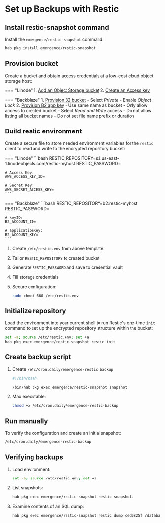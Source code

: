 # Set up Backups with Restic

## Install restic-snapshot command

Install the `emergence/restic-snapshot` command:

```bash
hab pkg install emergence/restic-snapshot
```

## Provision bucket

Create a bucket and obtain access credentials at a low-cost cloud object storage host:

=== "Linode"
    1. [Add an Object Storage bucket](https://cloud.linode.com/object-storage/buckets)
    2. [Create an Access key](https://cloud.linode.com/object-storage/access-keys)

=== "Backblaze"
    1. [Provision B2 bucket](https://secure.backblaze.com/b2_buckets.htm)
        - Select *Private*
        - Enable *Object Lock*
    2. [Provision B2 app key](https://secure.backblaze.com/app_keys.htm)
        - Use same name as bucket
        - Only allow access to created bucket
        - Select *Read and Write* access
        - Do not allow listing all bucket names
        - Do not set file name prefix or duration

## Build restic environment

Create a secure file to store needed environment variables for the `restic` client to read and write to the encrypted repository bucket:

=== "Linode"
    ```bash
    RESTIC_REPOSITORY=s3:us-east-1.linodeobjects.com/restic-myhost
    RESTIC_PASSWORD=

    # Access Key:
    AWS_ACCESS_KEY_ID=

    # Secret Key:
    AWS_SECRET_ACCESS_KEY=
    ```

=== "Backblaze"
    ```bash
    RESTIC_REPOSITORY=b2:restic-myhost
    RESTIC_PASSWORD=

    # keyID:
    B2_ACCOUNT_ID=

    # applicationKey:
    B2_ACCOUNT_KEY=
    ```

1. Create `/etc/restic.env` from above template
2. Tailor `RESTIC_REPOSITORY` to created bucket
3. Generate `RESTIC_PASSWORD` and save to credential vault
4. Fill storage credentials
5. Secure configuration:

    ```bash
    sudo chmod 660 /etc/restic.env
    ```

## Initialize repository

Load the environment into your current shell to run Restic's one-time `init` command to set up the encrypted repository structure within the bucket:

```bash
set -a; source /etc/restic.env; set +a
hab pkg exec emergence/restic-snapshot restic init
```

## Create backup script

1. Create `/etc/cron.daily/emergence-restic-backup`

    ```bash
    #!/bin/bash

    /bin/hab pkg exec emergence/restic-snapshot snapshot
    ```

2. Max executable:

    ```bash
    chmod +x /etc/cron.daily/emergence-restic-backup
    ```

## Run manually

To verify the configuration and create an initial snapshot:

```bash
/etc/cron.daily/emergence-restic-backup
```

## Verifying backups

1. Load environment:

    ```bash
    set -a; source /etc/restic.env; set +a
    ```

2. List snapshots:

    ```bash
    hab pkg exec emergence/restic-snapshot restic snapshots
    ```

3. Examine contents of an SQL dump:

    ```bash
    hab pkg exec emergence/restic-snapshot restic dump ced0825f /database.sql | grep '^CREATE'
    ```
